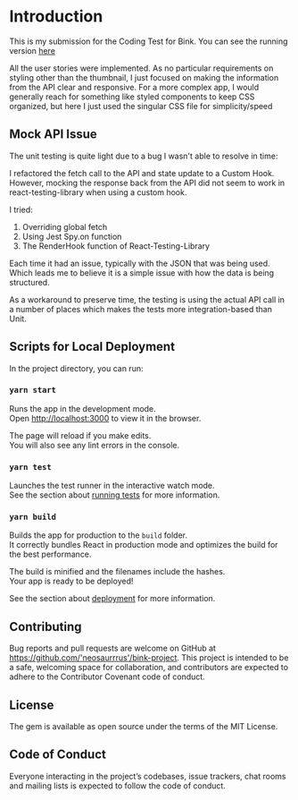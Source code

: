 # Introduction

This is my submission for the Coding Test for Bink. You can see the running version [here](https://lukies-meal-app.netlify.app/)

All the user stories were implemented. As no particular requirements on styling other than the thumbnail, I just focused on making the information from the API clear and responsive. For a more complex app, I would generally reach for something like styled components to keep CSS organized, but here I just used the singular CSS file for simplicity/speed

## Mock API Issue

The unit testing is quite light due to a bug I wasn't able to resolve in time:

I refactored the fetch call to the API and state update to a Custom Hook. However, mocking the response back from the API did not seem to work in react-testing-library when using a custom hook. 

I tried:

1. Overriding global fetch
2. Using Jest Spy.on function
3. The RenderHook function of React-Testing-Library

Each time it had an issue, typically with the JSON that was being used. Which leads me to believe it is a simple issue with how the data is being structured.

As a workaround to preserve time, the testing is using the actual API call in a number of places which makes the tests more integration-based than Unit.

## Scripts for Local Deployment

In the project directory, you can run:

### `yarn start`

Runs the app in the development mode.\
Open [http://localhost:3000](http://localhost:3000) to view it in the browser.

The page will reload if you make edits.\
You will also see any lint errors in the console.

### `yarn test`

Launches the test runner in the interactive watch mode.\
See the section about [running tests](https://facebook.github.io/create-react-app/docs/running-tests) for more information.

### `yarn build`

Builds the app for production to the `build` folder.\
It correctly bundles React in production mode and optimizes the build for the best performance.

The build is minified and the filenames include the hashes.\
Your app is ready to be deployed!

See the section about [deployment](https://facebook.github.io/create-react-app/docs/deployment) for more information.

## Contributing
Bug reports and pull requests are welcome on GitHub at https://github.com/'neosaurrrus'/bink-project. This project is intended to be a safe, welcoming space for collaboration, and contributors are expected to adhere to the Contributor Covenant code of conduct.

## License
The gem is available as open source under the terms of the MIT License.

## Code of Conduct
Everyone interacting in the project’s codebases, issue trackers, chat rooms and mailing lists is expected to follow the code of conduct.
